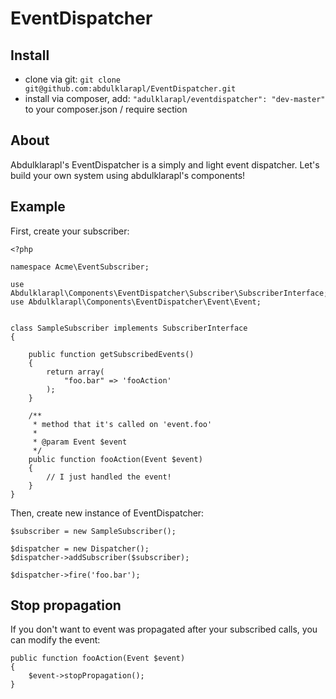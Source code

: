 EventDispatcher
===============

Install
-------
- clone via git: `git clone git@github.com:abdulklarapl/EventDispatcher.git`
- install via composer, add: `"adulklarapl/eventdispatcher": "dev-master"` to your composer.json / require section

About
-----

Abdulklarapl's EventDispatcher is a simply and light event dispatcher. Let's build your own system using abdulklarapl's components!

Example
-------

First, create your subscriber:
```
<?php

namespace Acme\EventSubscriber;

use Abdulklarapl\Components\EventDispatcher\Subscriber\SubscriberInterface;
use Abdulklarapl\Components\EventDispatcher\Event\Event;


class SampleSubscriber implements SubscriberInterface
{

    public function getSubscribedEvents()
    {
        return array(
            "foo.bar" => 'fooAction'
        );
    }

    /**
     * method that it's called on 'event.foo'
     *
     * @param Event $event
     */
    public function fooAction(Event $event)
    {
        // I just handled the event!
    }
}
```


Then, create new instance of EventDispatcher:
```
$subscriber = new SampleSubscriber();

$dispatcher = new Dispatcher();
$dispatcher->addSubscriber($subscriber);

$dispatcher->fire('foo.bar');
```

Stop propagation
----------------

If you don't want to event was propagated after your subscribed calls, you can modify the event:

```
public function fooAction(Event $event)
{
	$event->stopPropagation();
}
```